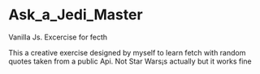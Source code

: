 # Ask_a_Jedi_Master
Vanilla Js. Excercise for fecth

This a creative exercise designed by myself to learn fetch with random quotes taken from a public Api. Not Star Wars¡s actually but it works fine
